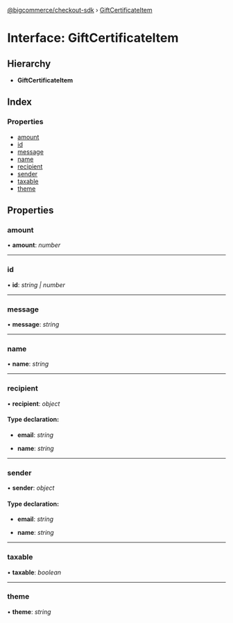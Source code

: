 [@bigcommerce/checkout-sdk](../README.md) › [GiftCertificateItem](giftcertificateitem.md)

# Interface: GiftCertificateItem

## Hierarchy

* **GiftCertificateItem**

## Index

### Properties

* [amount](giftcertificateitem.md#amount)
* [id](giftcertificateitem.md#id)
* [message](giftcertificateitem.md#message)
* [name](giftcertificateitem.md#name)
* [recipient](giftcertificateitem.md#recipient)
* [sender](giftcertificateitem.md#sender)
* [taxable](giftcertificateitem.md#taxable)
* [theme](giftcertificateitem.md#theme)

## Properties

###  amount

• **amount**: *number*

___

###  id

• **id**: *string | number*

___

###  message

• **message**: *string*

___

###  name

• **name**: *string*

___

###  recipient

• **recipient**: *object*

#### Type declaration:

* **email**: *string*

* **name**: *string*

___

###  sender

• **sender**: *object*

#### Type declaration:

* **email**: *string*

* **name**: *string*

___

###  taxable

• **taxable**: *boolean*

___

###  theme

• **theme**: *string*

